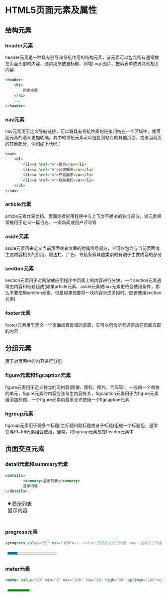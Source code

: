 # HTML5页面元素及属性

## 结构元素

### header元素

header元素是一种具有引导和导航作用的结构元素，该元素可以包含所有通常放在页面头部的内容，通常用来放置标题、网站Logo图片、搜索表单或者其他相关内容

```html
<header>
    <h1>
        网页主题
    </h1>
    ...
</header>
```

### nav元素

nav元素用于定义导航链接，可以将具有导航性质的链接归纳在一个区域中，使页面元素的语义更加明确。其中的导航元素可以链接到站点的其他页面，或者当前页的其他部分，例如如下代码：

```html
<nav>
	<ul>
        <li><a href="#">首页</a></li>
        <li><a href="#">公司概况</a></li>
        <li><a href="#">产品展示</a></li>
        <li><a href="#">联系我们</a></li>
    </ul>
</nav>
```

### article元素

article元素代表文档、页面或者应用程序中与上下文不想关的独立部分，该元素经常被用于定义一篇日志、一条新闻或用户评论等

### aside元素

aside元素用来定义当前页面或者文章的附属信息部分，它可以包含与当前页面或主要内容相关的引用、侧边栏、广告、导航条等其他类似的有别于主要内容的部分

### section元素

section元素用于对网站或应用程序中页面上的内容进行分块，一个section元素通常由内容和标题组成(如果article元素、aside元素或nav元素更符合使用条件，那么不要使用section元素，但是如果想要将一块内容分成多段时，应该使用section元素)

### footer元素

footer元素用于定义一个页面或者区域的底部，它可以包含所有通常放在页面底部的内容

## 分组元素

用于对页面中的内容进行分组

### figure元素和figcaption元素

figure元素用于定义独立的流内容(图像、图标、照片、代码等)，一般值一个单独的单元，figure元素的内容应该与主内容有关，figcaption元素用于为figure元素组添加标题，一个figure元素内最多允许使用一个figcaption元素

### hgroup元素

hgroup元素用于将多个标题(主标题和副标题或者子标题)组成一个标题组，通常它与h1~h6元素组合使用，通常，将hgroup元素放在header元素中

## 页面交互元素

### detail元素和summary元素

```html
<details>
		<summary>显示列表</summary>
		显示内容
</details>
```

<img src="img/7.HTML5页面元素及属性/image-20220328211631192.png" alt="image-20220328211631192" style="zoom:50%;" />

### progress元素

```html
<progress value="20" max="100"><!--value:已经完成的工作量，max：总共的工作量-->
```

<img src="img/7.HTML5页面元素及属性/image-20220328212624700.png" alt="image-20220328212624700" style="zoom:50%;" />

### meter元素

```html
<meter value="90" min="0" max="100" low="20" high="80" optimum="100"></meter><!--value:定义度量的值，min：定义最小值，max：定义最大值，low：定义度量的值位于哪个点为低，high：定义度量的值位于哪个点为高，optimum：定义什么样的值为最佳值，如果值高于high，意味着越高越好(为绿色)，如果低于low，意味着越低越好(为绿色)。值处于high于low之间为黄色，偏离optimum为红色
```

<img src="img/7.HTML5页面元素及属性/image-20220328214607464.png" alt="image-20220328214607464" style="zoom:50%;" />

